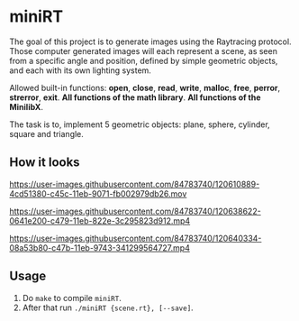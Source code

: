 # miniRT
The goal of this project is to generate images using the Raytracing protocol. Those computer generated images will each represent a scene, as seen from a specific angle and position, defined by simple geometric objects, and each with its own lighting system.

Allowed built-in functions: **open**, **close**, **read**, **write**, **malloc**, **free**, **perror**, **strerror**, **exit**. **All functions of the math library**. **All functions of the MinilibX**.

The task is to, implement 5 geometric objects: plane, sphere, cylinder, square and triangle.

## How it looks

https://user-images.githubusercontent.com/84783740/120610889-4cd51380-c45c-11eb-9071-fb002979db26.mov

https://user-images.githubusercontent.com/84783740/120638622-0641e200-c479-11eb-822e-3c295823d912.mp4

https://user-images.githubusercontent.com/84783740/120640334-08a53b80-c47b-11eb-9743-341299564727.mp4

## Usage
1) Do `make` to compile `miniRT`.
2) After that run `./miniRT {scene.rt}, [--save]`.
